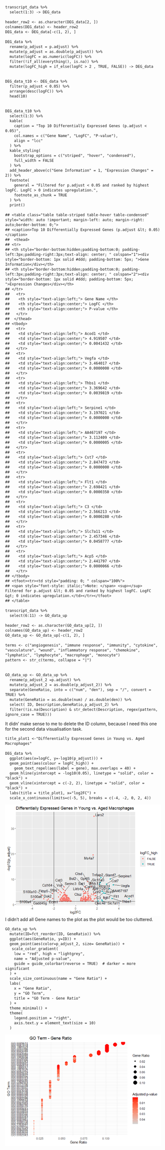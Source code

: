    transcript_data %>%
      select(1:3) -> DEG_data

    header_row2 <- as.character(DEG_data[2, ])
    colnames(DEG_data) <- header_row2
    DEG_data <- DEG_data[-c(1, 2), ]

    DEG_data %>% 
      rename(p_adjust = p.adjust) %>%
      mutate(p_adjust = as.double(p_adjust)) %>%
      mutate(logFC = as.numeric(logFC)) %>%
      filter(!if_all(everything(), is.na)) %>%
      mutate(logFC_high = if_else(logFC > 2 , TRUE, FALSE)) -> DEG_data


    DEG_data_t10 <- DEG_data %>%
      filter(p_adjust < 0.05) %>%      
      arrange(desc(logFC)) %>%        
      head(10) 


    DEG_data_t10 %>%
      select(1:3) %>%
      kable(
        caption = "Top 10 Differentially Expressed Genes (p.adjust < 0.05)",
        col.names = c("Gene Name", "LogFC", "P-value"),
        align = "lcc" 
      ) %>%
      kable_styling(
        bootstrap_options = c("striped", "hover", "condensed"),
        full_width = FALSE
      ) %>%
      add_header_above(c("Gene Information" = 1, "Expression Changes" = 2)) %>% 
      footnote(
        general = "Filtered for p.adjust < 0.05 and ranked by highest logFC. LogFC > 0 indicates upregulation.",
        footnote_as_chunk = TRUE
      ) %>%
      print()

    ## <table class="table table-striped table-hover table-condensed" style="width: auto !important; margin-left: auto; margin-right: auto;border-bottom: 0;">
    ## <caption>Top 10 Differentially Expressed Genes (p.adjust &lt; 0.05)</caption>
    ##  <thead>
    ## <tr>
    ## <th style="border-bottom:hidden;padding-bottom:0; padding-left:3px;padding-right:3px;text-align: center; " colspan="1"><div style="border-bottom: 1px solid #ddd; padding-bottom: 5px; ">Gene Information</div></th>
    ## <th style="border-bottom:hidden;padding-bottom:0; padding-left:3px;padding-right:3px;text-align: center; " colspan="2"><div style="border-bottom: 1px solid #ddd; padding-bottom: 5px; ">Expression Changes</div></th>
    ## </tr>
    ##   <tr>
    ##    <th style="text-align:left;"> Gene Name </th>
    ##    <th style="text-align:center;"> LogFC </th>
    ##    <th style="text-align:center;"> P-value </th>
    ##   </tr>
    ##  </thead>
    ## <tbody>
    ##   <tr>
    ##    <td style="text-align:left;"> Acod1 </td>
    ##    <td style="text-align:center;"> 4.919507 </td>
    ##    <td style="text-align:center;"> 0.0041432 </td>
    ##   </tr>
    ##   <tr>
    ##    <td style="text-align:left;"> Vegfa </td>
    ##    <td style="text-align:center;"> 3.464017 </td>
    ##    <td style="text-align:center;"> 0.0000000 </td>
    ##   </tr>
    ##   <tr>
    ##    <td style="text-align:left;"> Thbs1 </td>
    ##    <td style="text-align:center;"> 3.369642 </td>
    ##    <td style="text-align:center;"> 0.0039819 </td>
    ##   </tr>
    ##   <tr>
    ##    <td style="text-align:left;"> Serpine1 </td>
    ##    <td style="text-align:center;"> 3.197021 </td>
    ##    <td style="text-align:center;"> 0.0000000 </td>
    ##   </tr>
    ##   <tr>
    ##    <td style="text-align:left;"> AA467197 </td>
    ##    <td style="text-align:center;"> 3.112409 </td>
    ##    <td style="text-align:center;"> 0.0000005 </td>
    ##   </tr>
    ##   <tr>
    ##    <td style="text-align:left;"> Cst7 </td>
    ##    <td style="text-align:center;"> 2.847473 </td>
    ##    <td style="text-align:center;"> 0.0000000 </td>
    ##   </tr>
    ##   <tr>
    ##    <td style="text-align:left;"> Flt1 </td>
    ##    <td style="text-align:center;"> 2.698421 </td>
    ##    <td style="text-align:center;"> 0.0000350 </td>
    ##   </tr>
    ##   <tr>
    ##    <td style="text-align:left;"> C3 </td>
    ##    <td style="text-align:center;"> 2.566213 </td>
    ##    <td style="text-align:center;"> 0.0000280 </td>
    ##   </tr>
    ##   <tr>
    ##    <td style="text-align:left;"> Slc7a11 </td>
    ##    <td style="text-align:center;"> 2.457346 </td>
    ##    <td style="text-align:center;"> 0.0458777 </td>
    ##   </tr>
    ##   <tr>
    ##    <td style="text-align:left;"> Acp5 </td>
    ##    <td style="text-align:center;"> 2.441797 </td>
    ##    <td style="text-align:center;"> 0.0000066 </td>
    ##   </tr>
    ## </tbody>
    ## <tfoot><tr><td style="padding: 0; " colspan="100%">
    ## <span style="font-style: italic;">Note: </span> <sup></sup> Filtered for p.adjust &lt; 0.05 and ranked by highest logFC. LogFC &gt; 0 indicates upregulation.</td></tr></tfoot>
    ## </table>

    transcript_data %>%
      select(6:11) -> GO_data_up

    header_row2 <- as.character(GO_data_up[2, ])
    colnames(GO_data_up) <- header_row2
    GO_data_up <- GO_data_up[-c(1, 2), ]

    terms <- c("angiogenesis", "immune response", "immunity", "cytokine", "vasculature", "wound", "inflammatory response", "chemokine", "lymphatic", "lymphocyte", "macrophage", "monocyte")
    pattern <- str_c(terms, collapse = "|")


    GO_data_up <- GO_data_up %>%
      rename(p_adjust_2 =p.adjust) %>%
      mutate(p_adjust_2 = as.double(p_adjust_2)) %>%
      separate(GeneRatio, into = c("num", "den"), sep = "/", convert = TRUE) %>%
      mutate(GeneRatio = as.double(num) / as.double(den)) %>%
      select( ID, Description,GeneRatio,p_adjust_2) %>%
      filter(!is.na(Description) & str_detect(Description, regex(pattern, ignore_case = TRUE)))

It didn’ make sense to me to delete the ID column, because I need this
one for the second data visualisation task.

    title_plot1 <-"Differentially Expressed Genes in Young vs. Aged Macrophages"

    DEG_data %>%
      ggplot(aes(x=logFC, y=-log10(p_adjust))) +
      geom_point(aes(colour = logFC_high)) +
        geom_text_repel(aes(label = gene), max.overlaps = 40) +
      geom_hline(yintercept = -log10(0.05), linetype = "solid", color = "black") +
      geom_vline(xintercept = c(-2, 2), linetype = "solid", color = "black") +
      labs(title = title_plot1, x="log2FC") +
      scale_x_continuous(limits=c(-5, 5), breaks = c(-4, -2, 0, 2, 4))

![](flomaili_files/figure-markdown_strict/Plot1-1.png) I didn’t add all
Gene names to the plot as the plot would be too cluttered.

    GO_data_up %>%
      mutate(ID=fct_reorder(ID, GeneRatio)) %>%
      ggplot(aes(GeneRatio, y=ID)) +
      geom_point(aes(color=p_adjust_2, size= GeneRatio)) +
       scale_color_gradient(
        low = "red", high = "lightgrey",
        name = "Adjusted p-value",
        guide = guide_colorbar(reverse = TRUE)  # darker = more significant
      ) +
      scale_size_continuous(name = "Gene Ratio") +
      labs(
        x = "Gene Ratio",
        y = "GO Term",
        title = "GO Term - Gene Ratio"
      ) +
      theme_minimal() +
      theme(
        legend.position = "right",
        axis.text.y = element_text(size = 10)
      )

![](flomaili_files/figure-markdown_strict/Plot%202-1.png)
